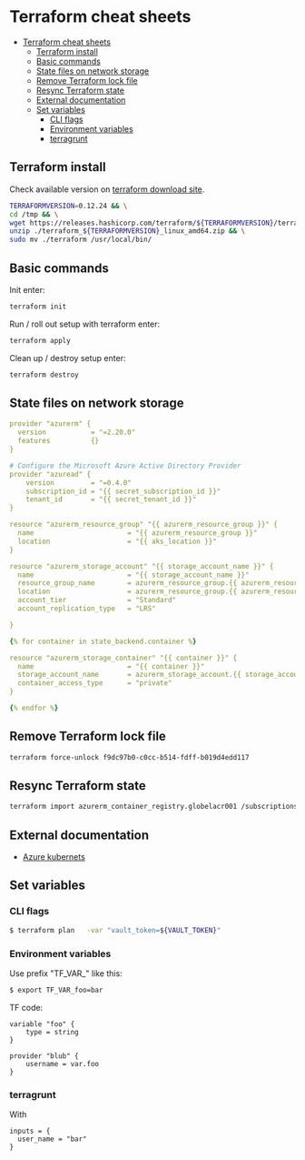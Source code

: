 Terraform cheat sheets
======================

- [Terraform cheat sheets](#terraform-cheat-sheets)
  - [Terraform install](#terraform-install)
  - [Basic commands](#basic-commands)
  - [State files on network storage](#state-files-on-network-storage)
  - [Remove Terraform lock file](#remove-terraform-lock-file)
  - [Resync Terraform state](#resync-terraform-state)
  - [External documentation](#external-documentation)
  - [Set variables](#set-variables)
    - [CLI flags](#cli-flags)
    - [Environment variables](#environment-variables)
    - [terragrunt](#terragrunt)


Terraform install
-----------------

Check available version on [terraform download site](https://www.terraform.io/downloads.html).

```bash
TERRAFORMVERSION=0.12.24 && \
cd /tmp && \
wget https://releases.hashicorp.com/terraform/${TERRAFORMVERSION}/terraform_${TERRAFORMVERSION}_linux_amd64.zip && \
unzip ./terraform_${TERRAFORMVERSION}_linux_amd64.zip && \
sudo mv ./terraform /usr/local/bin/
```

Basic commands
--------------

Init enter:

```bash
terraform init
```

Run / roll out setup with terraform enter:

```bash
terraform apply
```

Clean up / destroy setup enter:

```bash
terraform destroy
```

State files on network storage
------------------------------

```yaml
provider "azurerm" {
  version           = "=2.20.0"
  features          {}
}

# Configure the Microsoft Azure Active Directory Provider
provider "azuread" {
    version         = "=0.4.0"
    subscription_id = "{{ secret_subscription_id }}"
    tenant_id       = "{{ secret_tenant_id }}"
}

resource "azurerm_resource_group" "{{ azurerm_resource_group }}" {
  name                       = "{{ azurerm_resource_group }}"
  location                   = "{{ aks_location }}"
}

resource "azurerm_storage_account" "{{ storage_account_name }}" {
  name                       = "{{ storage_account_name }}"
  resource_group_name        = azurerm_resource_group.{{ azurerm_resource_group }}.name
  location                   = azurerm_resource_group.{{ azurerm_resource_group }}.location
  account_tier               = "Standard"
  account_replication_type   = "LRS"

}

{% for container in state_backend.container %}

resource "azurerm_storage_container" "{{ container }}" {
  name                       = "{{ container }}"
  storage_account_name       = azurerm_storage_account.{{ storage_account_name }}.name
  container_access_type      = "private"
}

{% endfor %}

```

Remove Terraform lock file
--------------------------

```bash
terraform force-unlock f9dc97b0-c0cc-b514-fdff-b019d4edd117
```

Resync Terraform state
----------------------

```bash
terraform import azurerm_container_registry.globelacr001 /subscriptions/XXX/resourceGroups/global_docker_repo/providers/xxx/globelacr001
```

External documentation
----------------------

* [Azure kubernets](https://www.terraform.io/docs/providers/azurerm/r/kubernetes_cluster.html)


Set variables
-------------

### CLI flags

```bash
$ terraform plan   -var "vault_token=${VAULT_TOKEN}"
```

### Environment variables

Use prefix "TF_VAR_" like this:

```bash
$ export TF_VAR_foo=bar
```

TF code:

```
variable "foo" {
    type = string
}

provider "blub" {
    username = var.foo
}
```

### terragrunt

With

```
inputs = {
  user_name = "bar"
}
```